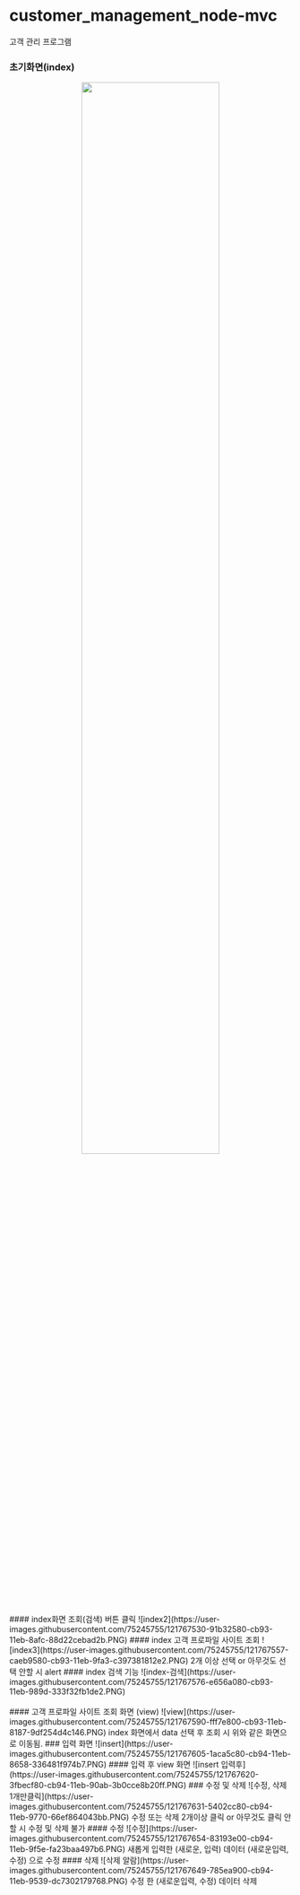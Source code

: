 # customer_management_node-mvc
고객 관리 프로그램

### 초기화면(index)
<center>
<img src="https://user-images.githubusercontent.com/75245755/121766906-156b1300-cb90-11eb-9828-7937342be842.PNG" width="70%" >  
</center>  
#### index화면 조회(검색) 버튼 클릭  
![index2](https://user-images.githubusercontent.com/75245755/121767530-91b32580-cb93-11eb-8afc-88d22cebad2b.PNG)  
#### index 고객 프로파일 사이트 조회  
![index3](https://user-images.githubusercontent.com/75245755/121767557-caeb9580-cb93-11eb-9fa3-c397381812e2.PNG)  
2개 이상 선택 or 아무것도 선택 안할 시 alert  
#### index 검색 기능  
![index-검색](https://user-images.githubusercontent.com/75245755/121767576-e656a080-cb93-11eb-989d-333f32fb1de2.PNG)  
<br>
<br>
#### 고객 프로파일 사이트 조회 화면 (view)  
![view](https://user-images.githubusercontent.com/75245755/121767590-fff7e800-cb93-11eb-8187-9df254d4c146.PNG)  
index 화면에서 data 선택 후 조회 시 위와 같은 화면으로 이동됨.  
### 입력 화면 
![insert](https://user-images.githubusercontent.com/75245755/121767605-1aca5c80-cb94-11eb-8658-336481f974b7.PNG)  
#### 입력 후 view 화면
![insert 입력후](https://user-images.githubusercontent.com/75245755/121767620-3fbecf80-cb94-11eb-90ab-3b0cce8b20ff.PNG)  
### 수정 및 삭제
![수정, 삭제 1개만클릭](https://user-images.githubusercontent.com/75245755/121767631-5402cc80-cb94-11eb-9770-66ef864043bb.PNG)  
수정 또는 삭제 2개이상 클릭 or 아무것도 클릭 안할 시 수정 및 삭제 불가 
#### 수정  
![수정](https://user-images.githubusercontent.com/75245755/121767654-83193e00-cb94-11eb-9f5e-fa23baa497b6.PNG)
새롭게 입력한 (새로운, 입력) 데이터 (새로운입력, 수정) 으로 수정
#### 삭제
![삭제 알람](https://user-images.githubusercontent.com/75245755/121767649-785ea900-cb94-11eb-9539-dc7302179768.PNG)
수정 한 (새로운입력, 수정) 데이터 삭제









